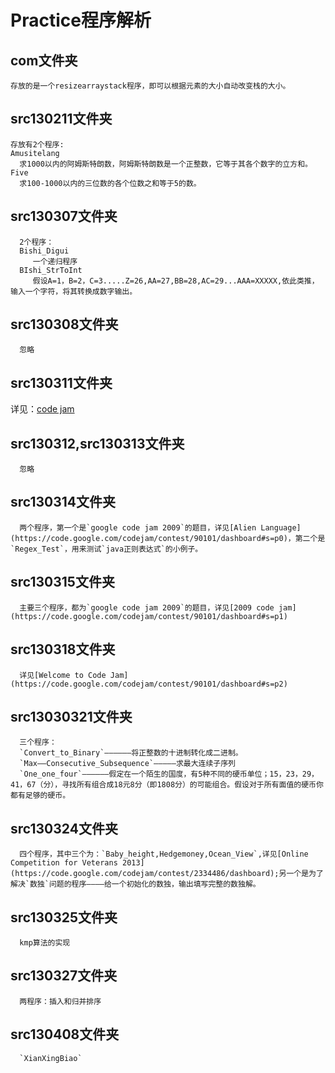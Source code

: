 # Practice程序解析

## com文件夹

	存放的是一个resizearraystack程序，即可以根据元素的大小自动改变栈的大小。

## src130211文件夹

	存放有2个程序:
	Amusitelang
	  求1000以内的阿姆斯特朗数，阿姆斯特朗数是一个正整数，它等于其各个数字的立方和。
	Five 
      求100-1000以内的三位数的各个位数之和等于5的数。

## src130307文件夹

	  2个程序：
	  Bishi_Digui
	     一个递归程序
	  BIshi_StrToInt
	     假设A=1，B=2，C=3.....Z=26,AA=27,BB=28,AC=29...AAA=XXXXX,依此类推，输入一个字符，将其转换成数字输出。

## src130308文件夹

	  忽略

## src130311文件夹

   详见：[code jam](https://code.google.com/codejam/contest/dashboard?c=351101)

## src130312,src130313文件夹
      
      忽略

## src130314文件夹

	  两个程序，第一个是`google code jam 2009`的题目，详见[Alien Language](https://code.google.com/codejam/contest/90101/dashboard#s=p0)，第二个是`Regex_Test`，用来测试`java正则表达式`的小例子。

## src130315文件夹

	  主要三个程序，都为`google code jam 2009`的题目，详见[2009 code jam](https://code.google.com/codejam/contest/90101/dashboard#s=p1)

## src130318文件夹
	  
	  详见[Welcome to Code Jam](https://code.google.com/codejam/contest/90101/dashboard#s=p2)
## src13030321文件夹

	  三个程序：
	  `Convert_to_Binary`——————将正整数的十进制转化成二进制。
	  `Max——Consecutive_Subsequence`—————求最大连续子序列
	  `One_one_four`——————假定在一个陌生的国度，有5种不同的硬币单位；15，23，29，41，67（分），寻找所有组合成18元8分（即1808分）的可能组合。假设对于所有面值的硬币你都有足够的硬币。

## src130324文件夹

	  四个程序，其中三个为：`Baby_height,Hedgemoney,Ocean_View`,详见[Online Competition for Veterans 2013](https://code.google.com/codejam/contest/2334486/dashboard);另一个是为了解决`数独`问题的程序————给一个初始化的数独，输出填写完整的数独解。

## src130325文件夹

	  kmp算法的实现

## src130327文件夹

	  两程序：插入和归并排序

## src130408文件夹

	  `XianXingBiao`



